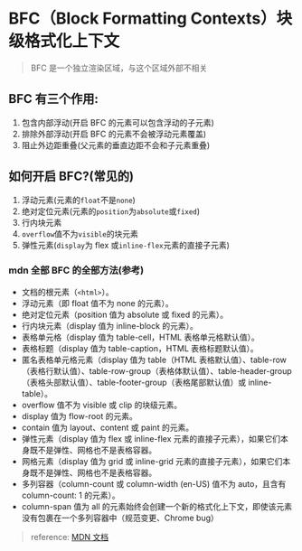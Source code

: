 # BFC（Block Formatting Contexts）块级格式化上下文

> BFC 是一个独立渲染区域，与这个区域外部不相关

## BFC 有三个作用:

1. 包含内部浮动(开启 BFC 的元素可以包含浮动的子元素)
2. 排除外部浮动(开启 BFC 的元素不会被浮动元素覆盖)
3. 阻止外边距重叠(父元素的垂直边距不会和子元素重叠)

## 如何开启 BFC?(常见的)

1. 浮动元素(元素的`float`不是`none`)
2. 绝对定位元素(元素的`position`为`absolute`或`fixed`)
3. 行内块元素
4. `overflow`值不为`visible`的块元素
5. 弹性元素(`display`为 flex 或`inline-flex`元素的直接子元素)

### mdn 全部 BFC 的全部方法(参考)

- 文档的根元素（`<html>`）。
- 浮动元素（即 float 值不为 none 的元素）。
- 绝对定位元素（position 值为 absolute 或 fixed 的元素）。
- 行内块元素（display 值为 inline-block 的元素）。
- 表格单元格（display 值为 table-cell，HTML 表格单元格默认值）。
- 表格标题（display 值为 table-caption，HTML 表格标题默认值）。
- 匿名表格单元格元素（display 值为 table（HTML 表格默认值）、table-row（表格行默认值）、table-row-group（表格体默认值）、table-header-group（表格头部默认值）、table-footer-group（表格尾部默认值）或 inline-table）。
- overflow 值不为 visible 或 clip 的块级元素。
- display 值为 flow-root 的元素。
- contain 值为 layout、content 或 paint 的元素。
- 弹性元素（display 值为 flex 或 inline-flex 元素的直接子元素），如果它们本身既不是弹性、网格也不是表格容器。
- 网格元素（display 值为 grid 或 inline-grid 元素的直接子元素），如果它们本身既不是弹性、网格也不是表格容器。
- 多列容器（column-count 或 column-width (en-US) 值不为 auto，且含有 column-count: 1 的元素）。
- column-span 值为 all 的元素始终会创建一个新的格式化上下文，即使该元素没有包裹在一个多列容器中（规范变更、Chrome bug）
> reference: [MDN 文档](https://developer.mozilla.org/zh-CN/docs/Web/Guide/CSS/Block_formatting_context)
